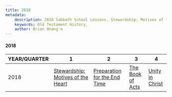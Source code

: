 ```yaml
---
title: 2018
metadata:
    description: 2018 Sabbath School Lessons, Stewardship; Motives of the Heart, Preparation for the End Time, The Book of Acts, Unity in Christ 
    keywords: Old Testament History,
    author: Brian Onang'o
---
```


#### 2018

YEAR/QUARTER |   1  | 2| 3| 4
-------------|------------|---|--|---
2018   |  [Stewardship: Motives of the Heart](/2011-2020/2018/quarter1) | [Preparation for the End Time](/2011-2020/2018/quarter2) | [The Book of Acts](/2011-2020/2018/quarter3) | [Unity in Christ ](/2011-2020/2018/quarter4) |
 